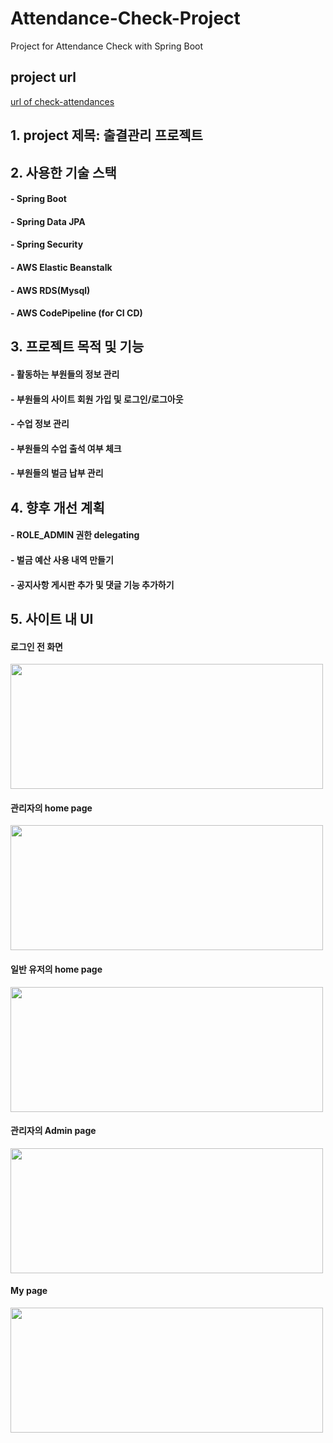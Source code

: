# Attendance-Check-Project
Project for Attendance Check with Spring Boot

## project url
[url of check-attendances](http://checkattendances-env.eba-e3nq8j5z.ap-northeast-2.elasticbeanstalk.com/) 

## 1. project 제목: 출결관리 프로젝트

## 2. 사용한 기술 스택
#### - Spring Boot
#### - Spring Data JPA
#### - Spring Security
#### - AWS Elastic Beanstalk
#### - AWS RDS(Mysql)
#### - AWS CodePipeline (for CI CD)

## 3. 프로젝트 목적 및 기능
#### - 활동하는 부원들의 정보 관리
#### - 부원들의 사이트 회원 가입 및 로그인/로그아웃
#### - 수업 정보 관리
#### - 부원들의 수업 출석 여부 체크
#### - 부원들의 벌금 납부 관리

## 4. 향후 개선 계획
#### - ROLE_ADMIN 권한 delegating
#### - 벌금 예산 사용 내역 만들기
#### - 공지사항 게시판 추가 및 댓글 기능 추가하기

## 5. 사이트 내 UI

#### 로그인 전 화면
<img src="https://user-images.githubusercontent.com/40064452/111067587-5d828700-8508-11eb-9c0c-e65e3d64f468.png" width="500" height="200">

#### 관리자의 home page
<img src="https://user-images.githubusercontent.com/40064452/111067575-49d72080-8508-11eb-8a8f-aa9b165a175e.png" width="500" height="200">

#### 일반 유저의 home page
<img src="https://user-images.githubusercontent.com/40064452/111067582-565b7900-8508-11eb-8e0a-8ef46284a328.png" width="500" height="200">

#### 관리자의 Admin page
<img src="https://user-images.githubusercontent.com/40064452/111067540-2f04ac00-8508-11eb-9727-1ac935faac72.png" width="500" height="200">

#### My page
<img src="https://user-images.githubusercontent.com/40064452/111067599-65422b80-8508-11eb-992d-0cff7e5f2185.png" width="500" height="200">
